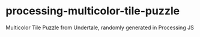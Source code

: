 # processing-multicolor-tile-puzzle
Multicolor Tile Puzzle from Undertale, randomly generated in Processing JS
